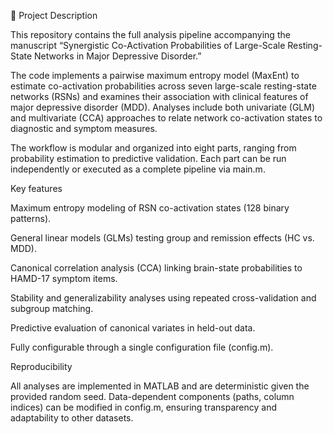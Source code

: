 🧠 Project Description

This repository contains the full analysis pipeline accompanying the manuscript
“Synergistic Co-Activation Probabilities of Large-Scale Resting-State Networks in Major Depressive Disorder.”

The code implements a pairwise maximum entropy model (MaxEnt) to estimate co-activation probabilities across seven large-scale resting-state networks (RSNs) and examines their association with clinical features of major depressive disorder (MDD). Analyses include both univariate (GLM) and multivariate (CCA) approaches to relate network co-activation states to diagnostic and symptom measures.

The workflow is modular and organized into eight parts, ranging from probability estimation to predictive validation. Each part can be run independently or executed as a complete pipeline via main.m.

Key features

Maximum entropy modeling of RSN co-activation states (128 binary patterns).

General linear models (GLMs) testing group and remission effects (HC vs. MDD).

Canonical correlation analysis (CCA) linking brain-state probabilities to HAMD-17 symptom items.

Stability and generalizability analyses using repeated cross-validation and subgroup matching.

Predictive evaluation of canonical variates in held-out data.

Fully configurable through a single configuration file (config.m).

Reproducibility

All analyses are implemented in MATLAB and are deterministic given the provided random seed. Data-dependent components (paths, column indices) can be modified in config.m, ensuring transparency and adaptability to other datasets.
